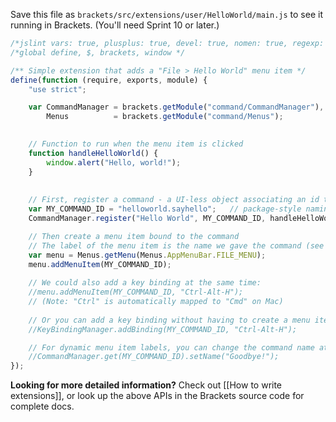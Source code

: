 Save this file as ```brackets/src/extensions/user/HelloWorld/main.js``` to see it running in Brackets.  (You'll need Sprint 10 or later.)

```javascript
/*jslint vars: true, plusplus: true, devel: true, nomen: true, regexp: true, indent: 4, maxerr: 50 */
/*global define, $, brackets, window */

/** Simple extension that adds a "File > Hello World" menu item */
define(function (require, exports, module) {
    "use strict";

    var CommandManager = brackets.getModule("command/CommandManager"),
        Menus          = brackets.getModule("command/Menus");

    
    // Function to run when the menu item is clicked
    function handleHelloWorld() {
        window.alert("Hello, world!");
    }
    
    
    // First, register a command - a UI-less object associating an id to a handler
    var MY_COMMAND_ID = "helloworld.sayhello";   // package-style naming to avoid collisions
    CommandManager.register("Hello World", MY_COMMAND_ID, handleHelloWorld);

    // Then create a menu item bound to the command
    // The label of the menu item is the name we gave the command (see above)
    var menu = Menus.getMenu(Menus.AppMenuBar.FILE_MENU);
    menu.addMenuItem(MY_COMMAND_ID);
    
    // We could also add a key binding at the same time:
    //menu.addMenuItem(MY_COMMAND_ID, "Ctrl-Alt-H");
    // (Note: "Ctrl" is automatically mapped to "Cmd" on Mac)
    
    // Or you can add a key binding without having to create a menu item:
    //KeyBindingManager.addBinding(MY_COMMAND_ID, "Ctrl-Alt-H");

    // For dynamic menu item labels, you can change the command name at any time:
    //CommandManager.get(MY_COMMAND_ID).setName("Goodbye!");
});
```

**Looking for more detailed information?** Check out [[How to write extensions]], or look up the above APIs in the Brackets source code for complete docs.